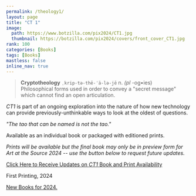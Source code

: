 ```yaml
---
permalink: /theology1/
layout: page
title: "CT 1"
image:
  path: https://www.botzilla.com/pix2024/CT1.jpg
  thumbnail: https://botzilla.com/pix2024/covers/front_cover_CT1.jpg
rank: 100
categories: [Books]
tags: [Books]
mastless: false
inline_nav: true
---
```




> **Cryptotheology** `ˌkrip-tə-thē-ˈä-lə-jē` n. _(pl_ -og•ies)<br/>Philosophical forms used in order to convey a "secret message" which cannot find an open articulation.

_CT1_ is part of an ongoing exploration into the nature of how new technology can provide previously-unthinkable ways to look at the oldest of questions.

_"The tao that can be named is not the tao."_

Available as an individual book or packaged with editioned prints.

_Prints will be available but the final book may only be in preview form for Art at the Source 2024 -- use the button below to request future updates._

<a class="btn btn--info btn--large" href="mailto:kevin+books@vumondo.com?subject=Updates%20on%20%22CT1%22&body=Please%20keep%20me%20informed%20of%20updates%20on%20sales%20availability%20of%20%22Crptotheology%20%281%29%22">Click Here to Receive Updates on _CT1_ Book and Print Availability</a>

First Printing, 2024

<a href="{{ site.url }}/book24">New Books for 2024.</a>


